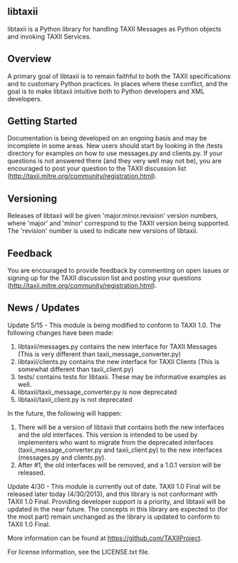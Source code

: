 libtaxii
--------

libtaxii is a Python library for handling TAXII Messages as Python objects and invoking TAXII Services.

## Overview

A primary goal of libtaxii is to remain faithful to both the TAXII specifications 
and to customary Python practices. In places where these conflict, and the goal is 
to make libtaxii intuitive both to Python developers and XML developers.

## Getting Started
Documentation is being developed on
an ongoing basis and may be incomplete in some areas. New users should start by looking in the /tests
directory for examples on how to use messages.py and clients.py. If your questions is not answered there (and they very well may not be),
you are encouraged to post your question to the TAXII discussion list (http://taxii.mitre.org/community/registration.html).

## Versioning

Releases of libtaxii will be given 'major.minor.revision'
version numbers, where 'major' and 'minor' correspond to the TAXII version
being supported. The 'revision' number is used to indicate new versions of
libtaxii.

## Feedback 
You are encouraged to provide feedback by commenting on open issues
or signing up for the TAXII discussion list and posting your questions 
(http://taxii.mitre.org/community/registration.html).

## News / Updates

Update 5/15 - This module is being modified to conform to TAXII 1.0. The following changes have been made:

1. libtaxii/messages.py contains the new interface for TAXII Messages (This is very different than taxii_message_converter.py)
2. libtaxii/clients.py contains the new interface for TAXII Clients (This is somewhat different than taxii_client.py)
3. tests/ contains tests for libtaxii. These may be informative examples as well.
4. libtaxii/taxii_message_converter.py is now deprecated
5. libtaxii/taxii_client.py is not deprecated

In the future, the following will happen:

1. There will be a version of libtaxii that contains both the new interfaces and the old interfaces. This 
version is intended to be used by implementers who want to migrate from the deprecated interfaces 
(taxii_message_converter.py and taxii_client.py) to the new interfaces (messages.py and clients.py).
2. After #1, the old interfaces will be removed, and a 1.0.1 version will be released.

Update 4/30 - This module is currently out of date. TAXII 1.0 Final will be released later today (4/30/2013), 
and this library is not conformant with TAXII 1.0 Final. Providing developer support is a priority, and libtaxii 
will be updated in the near future. The concepts in this library are expected to 
(for the most part) remain unchanged as the library is updated to conform to TAXII 1.0 Final.

More information can be found at https://github.com/TAXIIProject.

For license information, see the LICENSE.txt file.

